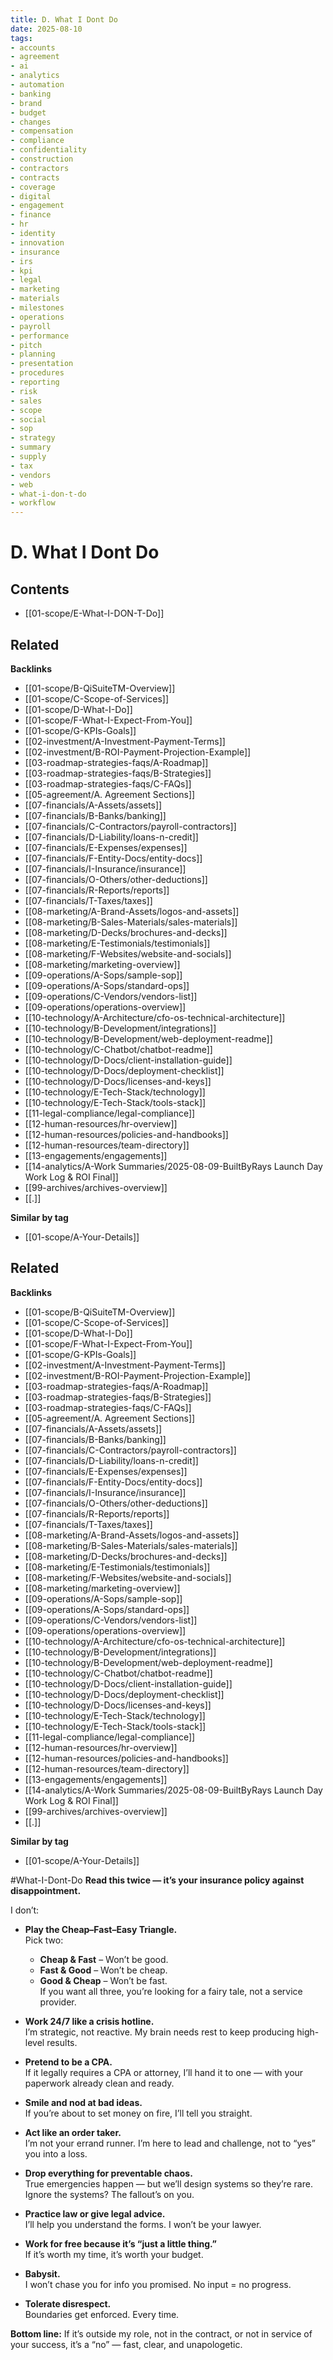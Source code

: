 ```yaml
---
title: D. What I Dont Do
date: 2025-08-10
tags:
- accounts
- agreement
- ai
- analytics
- automation
- banking
- brand
- budget
- changes
- compensation
- compliance
- confidentiality
- construction
- contractors
- contracts
- coverage
- digital
- engagement
- finance
- hr
- identity
- innovation
- insurance
- irs
- kpi
- legal
- marketing
- materials
- milestones
- operations
- payroll
- performance
- pitch
- planning
- presentation
- procedures
- reporting
- risk
- sales
- scope
- social
- sop
- strategy
- summary
- supply
- tax
- vendors
- web
- what-i-don-t-do
- workflow
---
```

# D. What I Dont Do

<!-- AUTO-TOC:START -->

## Contents
- [[01-scope/E-What-I-DON-T-Do]]

<!-- AUTO-TOC:END -->


<!-- RELATED:START -->

## Related
**Backlinks**
- [[01-scope/B-QiSuiteTM-Overview]]
- [[01-scope/C-Scope-of-Services]]
- [[01-scope/D-What-I-Do]]
- [[01-scope/F-What-I-Expect-From-You]]
- [[01-scope/G-KPIs-Goals]]
- [[02-investment/A-Investment-Payment-Terms]]
- [[02-investment/B-ROI-Payment-Projection-Example]]
- [[03-roadmap-strategies-faqs/A-Roadmap]]
- [[03-roadmap-strategies-faqs/B-Strategies]]
- [[03-roadmap-strategies-faqs/C-FAQs]]
- [[05-agreement/A. Agreement Sections]]
- [[07-financials/A-Assets/assets]]
- [[07-financials/B-Banks/banking]]
- [[07-financials/C-Contractors/payroll-contractors]]
- [[07-financials/D-Liability/loans-n-credit]]
- [[07-financials/E-Expenses/expenses]]
- [[07-financials/F-Entity-Docs/entity-docs]]
- [[07-financials/I-Insurance/insurance]]
- [[07-financials/O-Others/other-deductions]]
- [[07-financials/R-Reports/reports]]
- [[07-financials/T-Taxes/taxes]]
- [[08-marketing/A-Brand-Assets/logos-and-assets]]
- [[08-marketing/B-Sales-Materials/sales-materials]]
- [[08-marketing/D-Decks/brochures-and-decks]]
- [[08-marketing/E-Testimonials/testimonials]]
- [[08-marketing/F-Websites/website-and-socials]]
- [[08-marketing/marketing-overview]]
- [[09-operations/A-Sops/sample-sop]]
- [[09-operations/A-Sops/standard-ops]]
- [[09-operations/C-Vendors/vendors-list]]
- [[09-operations/operations-overview]]
- [[10-technology/A-Architecture/cfo-os-technical-architecture]]
- [[10-technology/B-Development/integrations]]
- [[10-technology/B-Development/web-deployment-readme]]
- [[10-technology/C-Chatbot/chatbot-readme]]
- [[10-technology/D-Docs/client-installation-guide]]
- [[10-technology/D-Docs/deployment-checklist]]
- [[10-technology/D-Docs/licenses-and-keys]]
- [[10-technology/E-Tech-Stack/technology]]
- [[10-technology/E-Tech-Stack/tools-stack]]
- [[11-legal-compliance/legal-compliance]]
- [[12-human-resources/hr-overview]]
- [[12-human-resources/policies-and-handbooks]]
- [[12-human-resources/team-directory]]
- [[13-engagements/engagements]]
- [[14-analytics/A-Work Summaries/2025-08-09-BuiltByRays Launch Day Work Log & ROI Final]]
- [[99-archives/archives-overview]]
- [[.]]

**Similar by tag**
- [[01-scope/A-Your-Details]]

<!-- RELATED:END -->


<!-- RELATED:START -->

## Related
**Backlinks**
- [[01-scope/B-QiSuiteTM-Overview]]
- [[01-scope/C-Scope-of-Services]]
- [[01-scope/D-What-I-Do]]
- [[01-scope/F-What-I-Expect-From-You]]
- [[01-scope/G-KPIs-Goals]]
- [[02-investment/A-Investment-Payment-Terms]]
- [[02-investment/B-ROI-Payment-Projection-Example]]
- [[03-roadmap-strategies-faqs/A-Roadmap]]
- [[03-roadmap-strategies-faqs/B-Strategies]]
- [[03-roadmap-strategies-faqs/C-FAQs]]
- [[05-agreement/A. Agreement Sections]]
- [[07-financials/A-Assets/assets]]
- [[07-financials/B-Banks/banking]]
- [[07-financials/C-Contractors/payroll-contractors]]
- [[07-financials/D-Liability/loans-n-credit]]
- [[07-financials/E-Expenses/expenses]]
- [[07-financials/F-Entity-Docs/entity-docs]]
- [[07-financials/I-Insurance/insurance]]
- [[07-financials/O-Others/other-deductions]]
- [[07-financials/R-Reports/reports]]
- [[07-financials/T-Taxes/taxes]]
- [[08-marketing/A-Brand-Assets/logos-and-assets]]
- [[08-marketing/B-Sales-Materials/sales-materials]]
- [[08-marketing/D-Decks/brochures-and-decks]]
- [[08-marketing/E-Testimonials/testimonials]]
- [[08-marketing/F-Websites/website-and-socials]]
- [[08-marketing/marketing-overview]]
- [[09-operations/A-Sops/sample-sop]]
- [[09-operations/A-Sops/standard-ops]]
- [[09-operations/C-Vendors/vendors-list]]
- [[09-operations/operations-overview]]
- [[10-technology/A-Architecture/cfo-os-technical-architecture]]
- [[10-technology/B-Development/integrations]]
- [[10-technology/B-Development/web-deployment-readme]]
- [[10-technology/C-Chatbot/chatbot-readme]]
- [[10-technology/D-Docs/client-installation-guide]]
- [[10-technology/D-Docs/deployment-checklist]]
- [[10-technology/D-Docs/licenses-and-keys]]
- [[10-technology/E-Tech-Stack/technology]]
- [[10-technology/E-Tech-Stack/tools-stack]]
- [[11-legal-compliance/legal-compliance]]
- [[12-human-resources/hr-overview]]
- [[12-human-resources/policies-and-handbooks]]
- [[12-human-resources/team-directory]]
- [[13-engagements/engagements]]
- [[14-analytics/A-Work Summaries/2025-08-09-BuiltByRays Launch Day Work Log & ROI Final]]
- [[99-archives/archives-overview]]
- [[.]]

**Similar by tag**
- [[01-scope/A-Your-Details]]

<!-- RELATED:END -->


#What-I-Dont-Do
**Read this twice — it’s your insurance policy against disappointment.**

I don’t:

- **Play the Cheap–Fast–Easy Triangle.**  
  Pick two:  
  - **Cheap & Fast** – Won’t be good.  
  - **Fast & Good** – Won’t be cheap.  
  - **Good & Cheap** – Won’t be fast.  
  If you want all three, you’re looking for a fairy tale, not a service provider.

- **Work 24/7 like a crisis hotline.**  
  I’m strategic, not reactive. My brain needs rest to keep producing high-level results.

- **Pretend to be a CPA.**  
  If it legally requires a CPA or attorney, I’ll hand it to one — with your paperwork already clean and ready.

- **Smile and nod at bad ideas.**  
  If you’re about to set money on fire, I’ll tell you straight.

- **Act like an order taker.**  
  I’m not your errand runner. I’m here to lead and challenge, not to “yes” you into a loss.

- **Drop everything for preventable chaos.**  
  True emergencies happen — but we’ll design systems so they’re rare. Ignore the systems? The fallout’s on you.

- **Practice law or give legal advice.**  
  I’ll help you understand the forms. I won’t be your lawyer.

- **Work for free because it’s “just a little thing.”**  
  If it’s worth my time, it’s worth your budget.

- **Babysit.**  
  I won’t chase you for info you promised. No input = no progress.

- **Tolerate disrespect.**  
  Boundaries get enforced. Every time.

**Bottom line:** If it’s outside my role, not in the contract, or not in service of your success, it’s a “no” — fast, clear, and unapologetic.